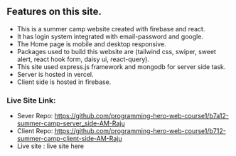 ## Features on this site.

- This is a summer camp website created with firebase and react.
- It has login system integrated with email-password and google.
- The Home page is mobile and desktop responsive.
- Packages used to build this website are (tailwind css, swiper, sweet alert, react hook form, daisy ui, react-query).
- This site used express.js framework and mongodb for server side task.
- Server is hosted in vercel.
- Client side is hosted in firebase.

### Live Site Link:

- Sever Repo: https://github.com/programming-hero-web-course1/b7a12-summer-camp-server_side-AM-Raju
- Client Repo: https://github.com/programming-hero-web-course1/b712-summer-camp-client-side-AM-Raju
- Live site : live site here
